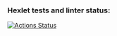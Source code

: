 ### Hexlet tests and linter status:
[![Actions Status](https://github.com/maestro-lab/frontend-project-44/actions/workflows/hexlet-check.yml/badge.svg)](https://github.com/maestro-lab/frontend-project-44/actions)
